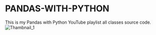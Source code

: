 # PANDAS-WITH-PYTHON
This is my Pandas with Python YouTube playlist all classes source code.
![Thambnail_1](https://user-images.githubusercontent.com/67509581/144666476-0b105575-4a29-48d4-bee2-f83521ae4f7f.PNG)
